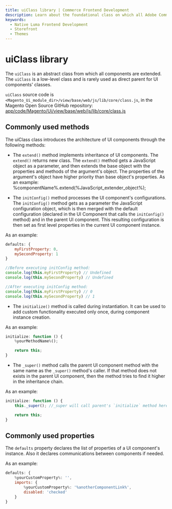 ```yaml
---
title: uiClass library | Commerce Frontend Development
description: Learn about the foundational class on which all Adobe Commerce and Magento Open Source UI components are based.
keywords:
  - Native Luma Frontend Development
  - Storefront
  - Themes
---
```


# uiClass library

The `uiClass` is an abstract class from which all components are extended. The `uiClass` is a low-level class and is rarely used as direct parent for UI components' classes.

`uiClass` source code is `<Magento_Ui_module_dir>/view/base/web/js/lib/core/class.js`, in the Magento Open Source GitHub repository: [app/code/Magento/Ui/view/base/web/js/lib/core/class.js](https://github.com/magento/magento2/blob/2.4/app/code/Magento/Ui/view/base/web/js/lib/core/class.js)

## Commonly used methods

The uiClass class introduces the architecture of UI components through the following methods:

*  The `extend()` method implements inheritance of UI components. The `extend()` returns new class. The `extend()` method gets a JavaScript object as a parameter, and then extends the base object with the properties and methods of the argument's object. The properties of the argument's object have higher priority than base object's properties.
   As an example:
    %componentName%.extend(%JavaScript_extender_object%);

*  The `initConfig()` method processes the UI component's configurations. The `initConfig()` method gets as a parameter the JavaScript configuration object, which is then merged with the default configuration (declared in the UI Component that calls the `initConfig()` method) and in the parent UI component. This resulting configuration is then set as first level properties in the current UI component instance.

  As an example:

  ```js
  defaults: {
      myFirstProperty: 0,
      mySecondProperty: 1
  }

  //Before executing initConfig method:
  console.log(this.myFirstProperty) // Undefined
  console.log(this.mySecondProperty) // Undefined

  //After executing initConfig method:
  console.log(this.myFirstProperty) // 0
  console.log(this.mySecondProperty) // 1
  ```

*  The `initialize()` method is called during instantiation. It can be used to add custom functionality executed only once, during component instance creation.

  As an example:

  ```js
  initialize: function () {
      %yourMethodName%();

      return this;
  }
  ```

*  The `_super()` method calls the parent UI component method with the same name as the `_super()` method's caller. If that method does not exists in the parent UI component, then the method tries to find it higher in the inheritance chain.

  As an example:

  ```js
  initialize: function () {
      this._super(); //_super will call parent's `initialize` method here

      return this;
  }
  ```

## Commonly used properties

The `defaults` property declares the list of properties of a UI component's instance. Also it declares communications between components if needed.

As an example:

```js
defaults: {
    %yourCustomProperty%: '',
    imports: {
        %yourCustomProperty%: '%anotherComponentLink%',
        disabled: 'checked'
    }
}
```
